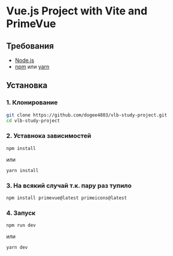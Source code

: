 # Vue.js Project with Vite and PrimeVue

## Требования

- [Node.js](https://nodejs.org/)
- [npm](https://npmjs.com/) или [yarn](https://yarnpkg.com/)

## Установка

### 1. Клонирование

```bash
git clone https://github.com/dogee4803/vlb-study-project.git
cd vlb-study-project
```

### 2. Уставнока зависимостей
```
npm install
```
или
```
yarn install
```

### 3. На всякий случай т.к. пару раз тупило
```
npm install primevue@latest primeicons@latest
```

### 4. Запуск
```
npm run dev
```
или
```
yarn dev
```
